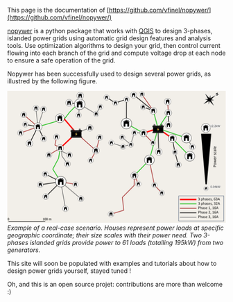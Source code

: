 This page is the documentation of [https://github.com/vfinel/nopywer/](https://github.com/vfinel/nopywer/)

[nopywer](https://github.com/vfinel/nopywer/) is a python package that works with [QGIS](https://qgis.org/) to design 3-phases, islanded power grids using automatic grid design features and analysis tools. Use optimization algorithms to design your grid, then control current flowing into each branch of the grid and compute voltage drop at each node to ensure a safe operation of the grid. 

Nopywer has been successfully used to design several power grids, as illustred by the following figure.

![alt text](nopywer_map_example.png "Title")
*Example of a real-case scenario. Houses represent power loads at specific geographic coordinate; their size scales with their power need. Two 3-phases islanded grids provide power to 61 loads (totalling 195kW) from two generators.*

This site will soon be populated with examples and tutorials about how to design power grids yourself, stayed tuned ! 

Oh, and this is an open source projet: contributions are more than welcome :)